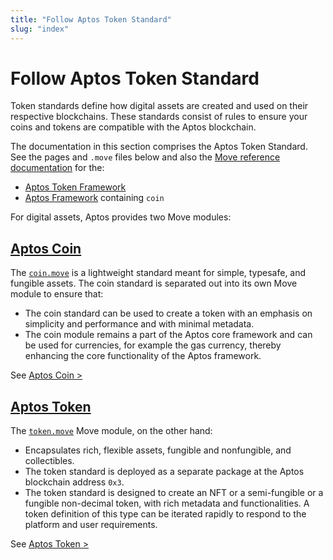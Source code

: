 ```yaml
---
title: "Follow Aptos Token Standard"
slug: "index"
---
```


# Follow Aptos Token Standard

Token standards define how digital assets are created and used on their respective blockchains. These standards consist of rules to ensure your coins and tokens are compatible with the Aptos blockchain.

The documentation in this section comprises the Aptos Token Standard. See the pages and `.move` files below and also the [Move reference documentation](../../guides/move-guides/index.md#aptos-move-documentation) for the:

  * [Aptos Token Framework](https://github.com/aptos-labs/aptos-core/blob/main/aptos-move/framework/aptos-token/doc/overview.md)
  * [Aptos Framework](https://github.com/aptos-labs/aptos-core/blob/main/aptos-move/framework/aptos-framework/doc/overview.md) containing `coin`

For digital assets, Aptos provides two Move modules:

## [Aptos Coin](aptos-coin)

The [`coin.move`](https://github.com/aptos-labs/aptos-core/blob/main/aptos-move/framework/aptos-framework/sources/coin.move) is a lightweight standard meant for simple, typesafe, and fungible assets. The coin standard is separated out into its own Move module to ensure that:
  - The coin standard can be used to create a token with an emphasis on simplicity and performance and with minimal metadata. 
  - The coin module remains a part of the Aptos core framework and can be used for currencies, for example the gas currency, thereby enhancing the core functionality of the Aptos framework.

See [Aptos Coin >](aptos-coin)

## [Aptos Token](aptos-token)

The [`token.move`](https://github.com/aptos-labs/aptos-core/blob/main/aptos-move/framework/aptos-token/sources/token.move) Move module, on the other hand:

- Encapsulates rich, flexible assets, fungible and nonfungible, and collectibles. 
- The token standard is deployed as a separate package at the Aptos blockchain address `0x3`. 
- The token standard is designed to create an NFT or a semi-fungible or a fungible non-decimal token, with rich metadata and functionalities. A token definition of this type can be iterated rapidly to respond to the platform and user requirements. 

See [Aptos Token >](aptos-token)

